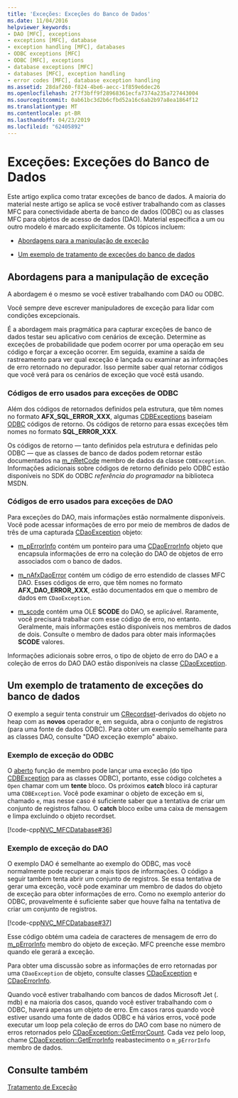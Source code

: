 ```yaml
---
title: 'Exceções: Exceções do Banco de Dados'
ms.date: 11/04/2016
helpviewer_keywords:
- DAO [MFC], exceptions
- exceptions [MFC], database
- exception handling [MFC], databases
- ODBC exceptions [MFC]
- ODBC [MFC], exceptions
- database exceptions [MFC]
- databases [MFC], exception handling
- error codes [MFC], database exception handling
ms.assetid: 28daf260-f824-4be6-aecc-1f859e6dec26
ms.openlocfilehash: 2f7f3bff9f28968361ecfa7374a235a727443004
ms.sourcegitcommit: 0ab61bc3d2b6cfbd52a16c6ab2b97a8ea1864f12
ms.translationtype: MT
ms.contentlocale: pt-BR
ms.lasthandoff: 04/23/2019
ms.locfileid: "62405892"
---
```

# <a name="exceptions-database-exceptions"></a>Exceções: Exceções do Banco de Dados

Este artigo explica como tratar exceções de banco de dados. A maioria do material neste artigo se aplica se você estiver trabalhando com as classes MFC para conectividade aberta de banco de dados (ODBC) ou as classes MFC para objetos de acesso de dados (DAO). Material específica a um ou outro modelo é marcado explicitamente. Os tópicos incluem:

- [Abordagens para a manipulação de exceção](#_core_approaches_to_exception_handling)

- [Um exemplo de tratamento de exceções do banco de dados](#_core_a_database_exception.2d.handling_example)

##  <a name="_core_approaches_to_exception_handling"></a> Abordagens para a manipulação de exceção

A abordagem é o mesmo se você estiver trabalhando com DAO ou ODBC.

Você sempre deve escrever manipuladores de exceção para lidar com condições excepcionais.

É a abordagem mais pragmática para capturar exceções de banco de dados testar seu aplicativo com cenários de exceção. Determine as exceções de probabilidade que podem ocorrer por uma operação em seu código e forçar a exceção ocorrer. Em seguida, examine a saída de rastreamento para ver qual exceção é lançada ou examinar as informações de erro retornado no depurador. Isso permite saber qual retornar códigos que você verá para os cenários de exceção que você está usando.

### <a name="error-codes-used-for-odbc-exceptions"></a>Códigos de erro usados para exceções de ODBC

Além dos códigos de retornados definidos pela estrutura, que têm nomes no formato **AFX_SQL_ERROR_XXX**, algumas [CDBExceptions](../mfc/reference/cdbexception-class.md) baseiam [ODBC](../data/odbc/odbc-basics.md) códigos de retorno. Os códigos de retorno para essas exceções têm nomes no formato **SQL_ERROR_XXX**.

Os códigos de retorno — tanto definidos pela estrutura e definidas pelo ODBC — que as classes de banco de dados podem retornar estão documentados na [m_nRetCode](../mfc/reference/cdbexception-class.md#m_nretcode) membro de dados da classe `CDBException`. Informações adicionais sobre códigos de retorno definido pelo ODBC estão disponíveis no SDK do ODBC *referência do programador* na biblioteca MSDN.

### <a name="error-codes-used-for-dao-exceptions"></a>Códigos de erro usados para exceções de DAO

Para exceções do DAO, mais informações estão normalmente disponíveis. Você pode acessar informações de erro por meio de membros de dados de três de uma capturada [CDaoException](../mfc/reference/cdaoexception-class.md) objeto:

- [m_pErrorInfo](../mfc/reference/cdaoexception-class.md#m_perrorinfo) contém um ponteiro para uma [CDaoErrorInfo](../mfc/reference/cdaoerrorinfo-structure.md) objeto que encapsula informações de erro na coleção do DAO de objetos de erro associados com o banco de dados.

- [m_nAfxDaoError](../mfc/reference/cdaoexception-class.md#m_nafxdaoerror) contém um código de erro estendido de classes MFC DAO. Esses códigos de erro, que têm nomes no formato **AFX_DAO_ERROR_XXX**, estão documentados em que o membro de dados em `CDaoException`.

- [m_scode](../mfc/reference/cdaoexception-class.md#m_scode) contém uma OLE **SCODE** do DAO, se aplicável. Raramente, você precisará trabalhar com esse código de erro, no entanto. Geralmente, mais informações estão disponíveis nos membros de dados de dois. Consulte o membro de dados para obter mais informações **SCODE** valores.

Informações adicionais sobre erros, o tipo de objeto de erro do DAO e a coleção de erros do DAO DAO estão disponíveis na classe [CDaoException](../mfc/reference/cdaoexception-class.md).

##  <a name="_core_a_database_exception.2d.handling_example"></a> Um exemplo de tratamento de exceções do banco de dados

O exemplo a seguir tenta construir um [CRecordset](../mfc/reference/crecordset-class.md)-derivados do objeto no heap com as **novos** operador e, em seguida, abra o conjunto de registros (para uma fonte de dados ODBC). Para obter um exemplo semelhante para as classes DAO, consulte "DAO exceção exemplo" abaixo.

### <a name="odbc-exception-example"></a>Exemplo de exceção do ODBC

O [aberto](../mfc/reference/crecordset-class.md#open) função de membro pode lançar uma exceção (do tipo [CDBException](../mfc/reference/cdbexception-class.md) para as classes ODBC), portanto, esse código colchetes a `Open` chamar com um **tente** bloco. Os próximos **catch** bloco irá capturar uma `CDBException`. Você pode examinar o objeto de exceção em si, chamado `e`, mas nesse caso é suficiente saber que a tentativa de criar um conjunto de registros falhou. O **catch** bloco exibe uma caixa de mensagem e limpa excluindo o objeto recordset.

[!code-cpp[NVC_MFCDatabase#36](../mfc/codesnippet/cpp/exceptions-database-exceptions_1.cpp)]

### <a name="dao-exception-example"></a>Exemplo de exceção do DAO

O exemplo DAO é semelhante ao exemplo do ODBC, mas você normalmente pode recuperar a mais tipos de informações. O código a seguir também tenta abrir um conjunto de registros. Se essa tentativa de gerar uma exceção, você pode examinar um membro de dados do objeto de exceção para obter informações de erro. Como no exemplo anterior do ODBC, provavelmente é suficiente saber que houve falha na tentativa de criar um conjunto de registros.

[!code-cpp[NVC_MFCDatabase#37](../mfc/codesnippet/cpp/exceptions-database-exceptions_2.cpp)]

Esse código obtém uma cadeia de caracteres de mensagem de erro do [m_pErrorInfo](../mfc/reference/cdaoexception-class.md#m_perrorinfo) membro do objeto de exceção. MFC preenche esse membro quando ele gerará a exceção.

Para obter uma discussão sobre as informações de erro retornadas por uma `CDaoException` de objeto, consulte classes [CDaoException](../mfc/reference/cdaoexception-class.md) e [CDaoErrorInfo](../mfc/reference/cdaoerrorinfo-structure.md).

Quando você estiver trabalhando com bancos de dados Microsoft Jet (. mdb) e na maioria dos casos, quando você estiver trabalhando com o ODBC, haverá apenas um objeto de erro. Em casos raros quando você estiver usando uma fonte de dados ODBC e há vários erros, você pode executar um loop pela coleção de erros do DAO com base no número de erros retornados pelo [CDaoException::GetErrorCount](../mfc/reference/cdaoexception-class.md#geterrorcount). Cada vez pelo loop, chame [CDaoException::GetErrorInfo](../mfc/reference/cdaoexception-class.md#geterrorinfo) reabastecimento o `m_pErrorInfo` membro de dados.

## <a name="see-also"></a>Consulte também

[Tratamento de Exceção](../mfc/exception-handling-in-mfc.md)
